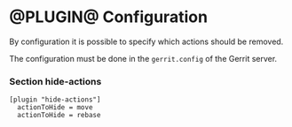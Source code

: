 @PLUGIN@ Configuration
======================

By configuration it is possible to specify which actions should be removed.

The configuration must be done in the `gerrit.config` of the Gerrit
server.

### <a id="hide-actions">Section hide-actions</a>

```
[plugin "hide-actions"]
  actionToHide = move
  actionToHide = rebase
```
